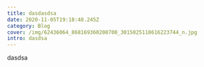 ```yaml
---
title: dasdasdsa
date: 2020-11-05T19:18:48.245Z
category: Blog
cover: /img/62436064_868169360208700_3015025118616223744_n.jpg
intro: dasdsa
---
```

dasdsa